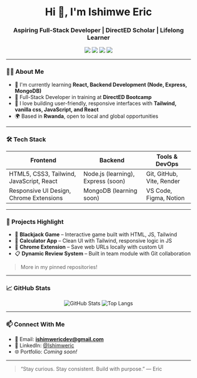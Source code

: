 <h1 align="center">Hi 👋, I'm Ishimwe Eric</h1>
<h3 align="center">Aspiring Full-Stack Developer | DirectED Scholar | Lifelong Learner</h3>

<p align="center">
  <img src="https://img.shields.io/badge/Code-JavaScript-yellow?style=for-the-badge&logo=javascript" />
  <img src="https://img.shields.io/badge/Code-React-blue?style=for-the-badge&logo=react" />
  <img src="https://img.shields.io/badge/Style-TailwindCSS-38B2AC?style=for-the-badge&logo=tailwind-css" />
  <img src="https://img.shields.io/badge/Tool-Git-orange?style=for-the-badge&logo=git" />
</p>

---

### 👨‍💻 About Me

- 🌱 I'm currently learning **React, Backend Development (Node, Express, MongoDB)**
- 💼 Full-Stack Developer in training at **DirectED Bootcamp**
- 🔧 I love building user-friendly, responsive interfaces with **Tailwind, vanilla css, JavaScript, and React**
- 🌍 Based in **Rwanda**, open to local and global opportunities

---

### 🛠️ Tech Stack

| Frontend | Backend | Tools & DevOps |
|---------|---------|----------------|
| HTML5, CSS3, Tailwind, JavaScript, React | Node.js (learning), Express (soon) | Git, GitHub, Vite, Render |
| Responsive UI Design, Chrome Extensions | MongoDB (learning soon) | VS Code, Figma, Notion |

---

### 🚀 Projects Highlight

- 🎲 **Blackjack Game** – Interactive game built with HTML, JS, Tailwind
- 🧮 **Calculator App** – Clean UI with Tailwind, responsive logic in JS
- 💾 **Chrome Extension** – Save web URLs locally with custom UI
- 📋 **Dynamic Review System** – Built in team module with Git collaboration

> More in my pinned repositories!

---

### 📈 GitHub Stats

<p align="center">
  <img src="https://github-readme-stats.vercel.app/api?username=Ishimweric&show_icons=true&theme=radical" alt="GitHub Stats" />
  <img src="https://github-readme-stats.vercel.app/api/top-langs/?username=Ishimweric&layout=compact&theme=radical" alt="Top Langs" />
</p>

---

### 📫 Connect With Me

- 📧 Email: **ishimwericdev@gmail.com**
- 💼 LinkedIn: [@Ishimweric](https://www.linkedin.com/in/Ishimweric/)
- 🌐 Portfolio: *Coming soon!*

---

> “Stay curious. Stay consistent. Build with purpose.” — Eric

